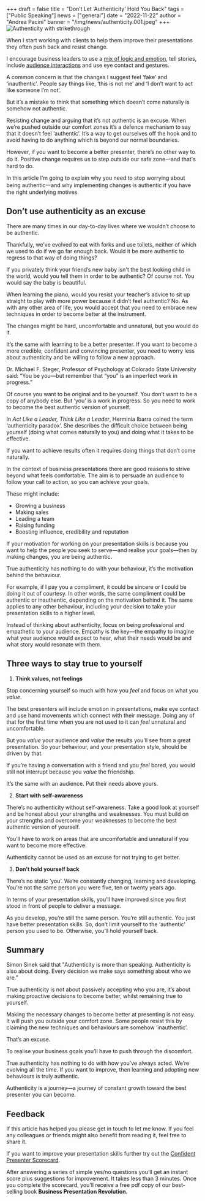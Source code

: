 +++
draft = false
title = "Don’t Let ‘Authenticity’ Hold You Back"
tags = ["Public Speaking"]
news = ["general"]
date = "2022-11-22"
author = "Andrea Pacini"
banner = "/img/news/authenticity.001.jpeg"
+++
![Authenticity with strikethrough](/img/news/auth.jpg)

When I start working with clients to help them improve their presentations they often push back and resist change.



I encourage business leaders to use a [mix of logic and emotion](https://www.ideasonstage.com/news/2022/08/16/2022-07-26-the_power_of_storytelling_in_presentations/), tell stories, include [audience interactions](https://www.ideasonstage.com/news/2022/11/08/2022-11-08-how_to_make_your_presentations_more_interactive/) and use eye contact and gestures.



A common concern is that the changes I suggest feel ‘fake’ and ‘inauthentic’. People say things like, ‘this is not me’ and ‘I don’t want to act like someone I’m not’. 



But it’s a mistake to think that something which doesn’t come naturally is somehow not authentic.



Resisting change and arguing that it’s not authentic is an excuse. When we’re pushed outside our comfort zones it’s a defence mechanism to say that it doesn’t feel ‘authentic’. It’s a way to get ourselves off the hook and to avoid having to do anything which is beyond our normal boundaries.



However, if you want to become a better presenter, there’s no other way to do it. Positive change requires us to step outside our safe zone一and that's hard to do.



In this article I’m going to explain why you need to stop worrying about being authentic一and why implementing changes is authentic if you have the right underlying motives.

## Don’t use authenticity as an excuse

There are many times in our day-to-day lives where we wouldn’t choose to be authentic.



Thankfully, we’ve evolved to eat with forks and use toilets, neither of which we used to do if we go far enough back. Would it be more authentic to regress to that way of doing things?



If you privately think your friend’s new baby isn't the best looking child in the world, would you tell them in order to be authentic? Of course not. You would say the baby is beautiful.



When learning the piano, would you resist your teacher’s advice to sit up straight to play with more power because it didn’t feel authentic? No. As with any other area of life, you would accept that you need to embrace new techniques in order to become better at the instrument.



The changes might be hard, uncomfortable and unnatural, but you would do it. 



It’s the same with learning to be a better presenter. If you want to become a more credible, confident and convincing presenter, you need to worry less about authenticity and be willing to follow a new approach. 



Dr. Michael F. Steger, Professor of Psychology at Colorado State University said: “You be you—but remember that “you” is an imperfect work in progress.” 



Of course you want to be original and to be yourself. You don’t want to be a copy of anybody else. But ‘you’ is a work in progress. So you need to work to become the best authentic version of yourself. 



In *Act Like a Leader, Think Like a Leader*, Herminia Ibarra coined the term ‘authenticity paradox’. She describes the difficult choice between being yourself (doing what comes naturally to you) and doing what it takes to be effective.



If you want to achieve results often it requires doing things that don’t come naturally.



In the context of business presentations there are good reasons to strive beyond what feels comfortable. The aim is to persuade an audience to follow your call to action, so you can achieve your goals.



These might include:



* Growing a business 
* Making sales 
* Leading a team 
* Raising funding 
* Boosting influence, credibility and reputation 



If your motivation for working on your presentation skills is because you want to help the people you seek to serve—and realise your goals—then by making changes, you are being authentic. 



True authenticity has nothing to do with your behaviour, it’s the motivation behind the behaviour. 



For example, if I pay you a compliment, it could be sincere or I could be doing it out of courtesy. In other words, the same compliment could be authentic or inauthentic, depending on the motivation behind it. The same applies to any other behaviour, including your decision to take your presentation skills to a higher level.



Instead of thinking about authenticity, focus on being professional and empathetic to your audience. Empathy is the key—the empathy to imagine what your audience would expect to hear, what their needs would be and what story would resonate with them. 

## Three ways to stay true to yourself



1. **Think values, not feelings**



Stop concerning yourself so much with how you *feel* and focus on what you *value*. 



The best presenters will include emotion in presentations, make eye contact and use hand movements which connect with their message. Doing any of that for the first time when you are not used to it can *feel* unnatural and uncomfortable.



But you *value* your audience and *value* the results you’ll see from a great presentation. So your behaviour, and your presentation style, should be driven by that.



If you’re having a conversation with a friend and you *feel* bored, you would still not interrupt because you *value* the friendship.



It’s the same with an audience. Put their needs above yours.



2. **Start with self-awareness**



There’s no authenticity without self-awareness. Take a good look at yourself and be honest about your strengths and weaknesses. You must build on your strengths and overcome your weaknesses to become the best authentic version of yourself. 



You’ll have to work on areas that are uncomfortable and unnatural if you want to become more effective.



Authenticity cannot be used as an excuse for not trying to get better.



3. **Don’t hold yourself back**



There’s no static ‘you’. We’re constantly changing, learning and developing. You’re not the same person you were five, ten or twenty years ago.



In terms of your presentation skills, you’ll have improved since you first stood in front of people to deliver a message.



As you develop, you’re still the same person. You’re still authentic. You just have better presentation skills. So, don’t limit yourself to the ‘authentic’ person you used to be. Otherwise, you’ll hold yourself back. 

## Summary

Simon Sinek said that "Authenticity is more than speaking. Authenticity is also about doing. Every decision we make says something about who we are.” 



True authenticity is not about passively accepting who you are, it’s about making proactive decisions to become better, whilst remaining true to yourself.



Making the necessary changes to become better at presenting is not easy. It will push you outside your comfort zone. Some people resist this by claiming the new techniques and behaviours are somehow ‘inauthentic’.



That’s an excuse.



To realise your business goals you’ll have to push through the discomfort.



True authenticity has nothing to do with how you’ve always acted. We’re evolving all the time. If you want to improve, then learning and adopting new behaviours is truly authentic.



Authenticity is a journey—a journey of constant growth toward the best presenter you can become. 



## Feedback 

If this article has helped you please get in touch to let me know. If you feel any colleagues or friends might also benefit from reading it, feel free to share it.



If you want to improve your presentation skills further try out the [Confident Presenter Scorecard](https://presentationscorecard.scoreapp.com/).

After answering a series of simple yes/no questions you’ll get an instant score plus suggestions for improvement. It takes less than 3 minutes. Once you complete the scorecard, you’ll receive a free pdf copy of our best-selling book **Business Presentation Revolution.**